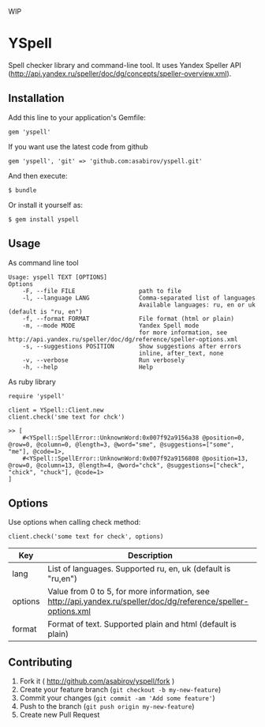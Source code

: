 WIP

# YSpell

Spell checker library and command-line tool. It uses Yandex Speller API (http://api.yandex.ru/speller/doc/dg/concepts/speller-overview.xml).


## Installation

Add this line to your application's Gemfile:

    gem 'yspell'

If you want use the latest code from github

    gem 'yspell', 'git' => 'github.com:asabirov/yspell.git'

And then execute:

    $ bundle

Or install it yourself as:

    $ gem install yspell

## Usage

As command line tool

    Usage: yspell TEXT [OPTIONS]
    Options
        -F, --file FILE                  path to file
        -l, --language LANG              Comma-separated list of languages
                                         Available languages: ru, en or uk (default is "ru, en")
        -f, --format FORMAT              File format (html or plain)
        -m, --mode MODE                  Yandex Spell mode
                                         for more information, see http://api.yandex.ru/speller/doc/dg/reference/speller-options.xml
        -s, --suggestions POSITION       Show suggestions after errors
                                         inline, after_text, none
        -v, --verbose                    Run verbosely
        -h, --help                       Help

As ruby library

    require 'yspell'

    client = YSpell::Client.new
    client.check('sme text for chck')

    >> [
        #<YSpell::SpellError::UnknownWord:0x007f92a9156a38 @position=0, @row=0, @column=0, @length=3, @word="sme", @suggestions=["some", "me"], @code=1>,
        #<YSpell::SpellError::UnknownWord:0x007f92a9156808 @position=13, @row=0, @column=13, @length=4, @word="chck", @suggestions=["check", "chick", "chuck"], @code=1>
    ]



## Options

Use options when calling check method:

    client.check('some text for check', options)


| Key     | Description |
| ------- |-------------|
| lang    | List of languages. Supported ru, en, uk (default is "ru,en")|
| options | Value from 0 to 5, for more information, see http://api.yandex.ru/speller/doc/dg/reference/speller-options.xml  |
| format  | Format of text. Supported plain and html (default is plain) |

## Contributing

1. Fork it ( http://github.com/asabirov/yspell/fork )
2. Create your feature branch (`git checkout -b my-new-feature`)
3. Commit your changes (`git commit -am 'Add some feature'`)
4. Push to the branch (`git push origin my-new-feature`)
5. Create new Pull Request
